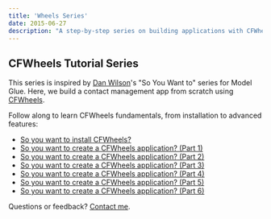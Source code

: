 ```yaml
---
title: 'Wheels Series'
date: 2015-06-27
description: "A step-by-step series on building applications with CFWheels, inspired by Dan Wilson's Model Glue series."
---
```


## CFWheels Tutorial Series

This series is inspired by [Dan Wilson](http://www.nodans.com/)'s "So You Want to" series for Model Glue. Here, we build a contact management app from scratch using [CFWheels](http://cfwheels.org/).

Follow along to learn CFWheels fundamentals, from installation to advanced features:

- [So you want to install CFWheels?](/so-you-want-to-install-cfwheels)
- [So you want to create a CFWheels application? (Part 1)](/so-you-want-to-create-a-cfwheels-application-part-1)
- [So you want to create a CFWheels application? (Part 2)](/so-you-want-to-create-a-cfwheels-application-part-2)
- [So you want to create a CFWheels application? (Part 3)](/so-you-want-to-create-a-cfwheels-application-part-3)
- [So you want to create a CFWheels application? (Part 4)](/so-you-want-to-create-a-cfwheels-application-part-4)
- [So you want to create a CFWheels application? (Part 5)](/so-you-want-to-create-a-cfwheels-application-5)
- [So you want to create a CFWheels application? (Part 6)](/so-you-want-to-create-a-cfwheels-application-part-6)

Questions or feedback? [Contact me](/#contactsPage).
